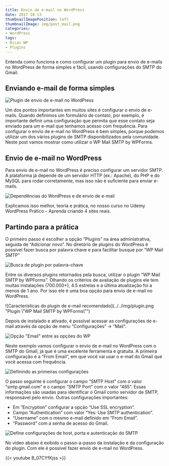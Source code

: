 ```yaml
---
title: Envio de e-mail no WordPress
date: 2017-10-13
thumbnailImagePosition: left
thumbnailImage: img/post_mail.png
categories:
- WordPress
tags:
- Dicas WP
- Plugins
---
```

Entenda como funciona e como configurar um plugin para envio de e-mails no WordPress de forma simples e fácil, usando configurações do SMTP do Gmail.

<!--more-->

## Enviando e-mail de forma simples

![Plugin de envio de e-mail no WordPress](../../img/post_mail.png "Envio de e-mail no WordPress")

Um dos pontos importantes em muitos sites é configurar o envio de e-mails. Quando definimos um formulário de contato, por exemplo, é importante definir uma configuração que permita que esse contato seja enviado para um e-mail que tenhamos acesso com frequência. Para configurar o envio de e-mail no WordPress é bem simples, porque podemos utilizar um dos vários plugins de SMTP disponibilizados pela comunidade. Neste post vamos mostrar como utilizar o WP Mail SMTP by WPForms.

## Envio de e-mail no WordPress

Para envio de e-mail no WordPress é preciso configurar um servidor SMTP. A plataforma já depende de um servidor HTTP (ex.: Apache), do PHP e do MySQL para rodar corretamente, mas isso não é suficiente para enviar e-mails.

![Dependências do WordPress e de envio de e-mail](../../img/smtp.png "Servidor SMTP para envio de e-mail")

Explicamos isso melhor, teoria e prática, no nosso curso no Udemy WordPress Prático – Aprenda criando 4 sites reais.

## Partindo para a prática

O primeiro passo é escolher a opção “Plugins” na área administrativa, seguida de “Adicionar novo”. No diretório de plugins do WordPress é possível fazer busca por palavra chave e para facilitar busque por “WP Mail SMTP”

![Busca de plugin por palavra-chave](../../img/busca-plugin.png "Buscando plugin para envio de e-mail")

Entre os diversos plugins retornados pela busca, utilizar o plugin “WP Mail SMTP by WPForms”. Olhando os critérios de avaliação de plugins ele tem muitas instalações (700.000+), 4.5 estrelas e a última atualização foi a menos de 1 ano. Por isso ele é uma boa opção para envio de e-mail no WordPress.

![Características do plugin de e-mail recomendado](../../img/plugin.png "Plugin \\"WP Mail SMTP by WPForms\\"")

Depois de instalado e ativado, é possível acessar as configurações de e-mail através da opção de menu “Configurações” -> “Mail”.

![Opção "Email" entre as opções do WP](../../img/configuracoes-mail-111x300.png "Novo item no menu do WordPress")

Neste exemplo vamos configurar o envio de e-mail no WordPress com o SMTP do Gmail, já que é uma excelente ferramenta e gratuita. A primeira configuração é a “From Email”, em que você vai usar o e-mail do Gmail que você acessa com frequência.

![Definindo as primeiras configurações](../../img/email-options.png "Configurações iniciais do plugin")

O passo seguinte é configurar o campo “SMTP Host” com o valor “smtp.gmail.com” e o campo “SMTP Port” com o valor “465”. Essas informações são usadas para identificar o Gmail como servidor de SMTP, responsável pelo envio. Outras configurações importantes:

* Em “Encryption” configurar a opção “Use SSL encryption”.
* Campo “Authentication” com valor “Yes: Use SMTP authentication”.
* “Username” com o mesmo e-mail definido em “From Email”.
* “Password” com a senha de acesso do Gmail.

![Define configurações de host, porta e autenticação do SMTP](../../img/smtp-options.png "Cofigurações de SMTP")

No vídeo abaixo é exibido o passo-a-passo da instalação e da configuração do plugin. Com ele é possível fazer envio de e-mail no WordPress.

{{< youtube B_07CYfKjss >}}
